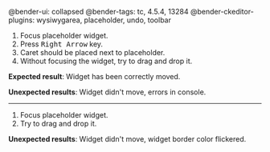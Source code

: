 @bender-ui: collapsed
@bender-tags: tc, 4.5.4, 13284
@bender-ckeditor-plugins: wysiwygarea, placeholder, undo, toolbar

1. Focus placeholder widget.
2. Press <kbd>Right Arrow</kbd> key.
3. Caret should be placed next to placeholder.
4. Without focusing the widget, try to drag and drop it.

**Expected result**: Widget has been correctly moved.

**Unexpected results**: Widget didn't move, errors in console.

------------------

1. Focus placeholder widget.
2. Try to drag and drop it.

**Unexpected results**: Widget didn't move, widget border color flickered.

